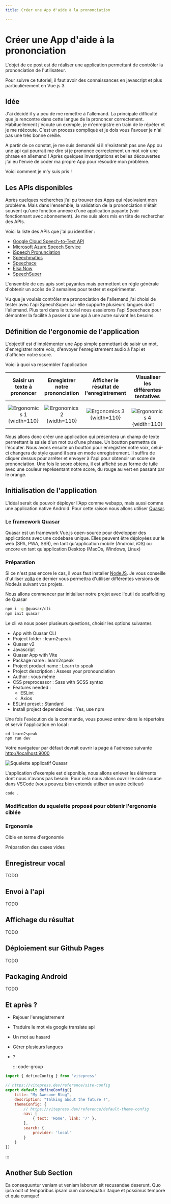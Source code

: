 ```yaml
---
title: Créer une App d'aide à la prononciation

---
```


# Créer une App d'aide à la prononciation

L'objet de ce post est de réaliser une application permettant de contrôler la prononciation de l'utilisateur.

Pour suivre ce tutoriel, il faut avoir des connaissances en javascript et plus particulièrement en Vue.js 3.

## Idée

J'ai décidé il y a peu de me remettre à l'allemand. La principale difficulté que je rencontre dans cette langue de la prononcer correctement. Habituellement j'écoute un exemple, je m'enregistre en train de le répéter et je me réécoute. C'est un process compliqué et je dois vous l'avouer je n'ai pas une très bonne oreille.

A partir de ce constat, je me suis demandé si il n'existerait pas une App ou une api qui pourrait me dire si je prononce correctement un mot voir une phrase en allemand ! Après quelques investigations et belles découvertes j'ai eu l'envie de coder ma propre App pour résoudre mon problème.

Voici comment je m'y suis pris !

## Les APIs disponibles

Après quelques recherches j'ai pu trouver des Apps qui résolvaient mon problème. Mais dans l'ensemble, la validation de la prononciation n'était souvent qu'une fonction annexe d'une application payante (voir fonctionnant avec abonnement). Je me suis alors mis en tête de rechercher des APIs.

Voici la liste des APIs que j'ai pu identifier :

- [Google Cloud Speech-to-Text API](https://cloud.google.com/speech-to-text/docs)
- [Microsoft Azure Speech Service](https://learn.microsoft.com/en-us/azure/cognitive-services/speech-service/)
- [iSpeech Pronunciation](https://www.ispeech.org/api/#pronunciation)
- [Speechmatics](https://docs.speechmatics.com)
- [Speechace](https://www.speechace.com/docs)
- [Elsa Now](https://api-external-doc.elsanow.co/intro)
- [SpeechSuper](https://docs.speechsuper.com/#/)

L'ensemble de ces apis sont payantes mais permettent en règle générale d'obtenir un accès de 2 semaines pour tester et expérimenter.

Vu que je voulais contrôler ma prononciation de l'allemand j'ai choisi de tester avec l'api SpeechSuper car elle supporte plusieurs langues dont l'allemand. Plus tard dans le tutorial nous essaierons l'api Speechace pour démontrer la facilité à passer d'une api à une autre suivant les besoins.

## Définition de l'ergonomie de l'application

L'objectif est d'implémenter une App simple permettant de saisir un mot, d'enregistrer notre voix, d'envoyer l'enregistrement audio à l'api et d'afficher notre score.

Voici à quoi va ressembler l'application

| Saisir un texte à prononcer | Enregistrer notre prononciation | Afficher le résultat de l'enregistrement | Visualiser les différentes tentatives |
| :---: | :---: | :---: | :---: |
|![Ergonomics 1](/article-0001/ergonomics-01.png){width=110} | ![Ergonomics 2](/article-0001/ergonomics-02.png){width=110}|![Ergonomics 3](/article-0001/ergonomics-03.png){width=110} | ![Ergonomics 4](/article-0001/ergonomics-04.png){width=110}|

Nous allons donc créer une application qui présentera un champ de texte permettant la saisie d'un mot ou d'une phrase. Un boutton permettra de l'écouter.
Nous avons ensuite un boutton pour enregistrer notre voix, celui-ci changera de style quand il sera en mode enregistrement. Il suffira de cliquer dessus pour arrêter et envoyer à l'api pour obtenoir un score de prononciation.
Une fois le score obtenu, il est affiché sous forme de tuile avec une couleur représentant notre score, du rouge au vert en passant par le orange.

## Initialisation de l'application

L'idéal serait de pouvoir déployer l'App comme webapp, mais aussi comme une application native Android. Pour cette raison nous allons utiliser [Quasar](https://quasar.dev/).

### Le framework Quasar

Quasar est un framework Vue.js open-source pour développer des applications avec une codebase unique. Elles peuvent être déployées sur le web (SPA, PWA, SSR), en tant qu'application mobile (Android, iOS) ou encore en tant qu'application Desktop (MacOs, Windows, Linux)

### Préparation

Si ce n'est pas encore le cas, il vous faut installer [NodeJS](https://nodejs.org/en/download/package-manager/current). Je vous conseille d'utiliser [volta](https://volta.sh/) ce dernier vous permettra d'utiliser différentes versions de NodeJs suivant vos projets.

Nous allons commencer par initialiser notre projet avec l'outil de scaffolding de Quasar

```sh
npm i -g @quasar/cli
npm init quasar
```

Le cli va nous poser plusieurs questions, choisir les options suivantes
- App with Quasar CLI
- Project folder : learn2speak
- Quasar v2
- Javascript
- Quasar App with Vite
- Package name : learn2speak
- Project product name : Learn to speak
- Project description : Assess your pronounciation
- Author : vous même
- CSS preprocessor : Sass with SCSS syntax
- Features needed :
	- ESLint
	- Axios
- ESLint preset : Standard
- Install project dependencies : Yes, use npm

Une fois l'exécution de la commande, vous pouvez entrer dans le répertoire et servir l'application en local :

```
cd learn2speak
npm run dev
```

Votre navigateur par défaut devrait ouvrir la page à l'adresse suivante [http://localhost:9000](http://localhost:9000)

![Squelette applicatif Quasar](/article-0001/application-quasar-gen.png)

L'application d'exemple est disponible, nous allons enlever les éléments dont nous n'avons pas besoin. Pour cela nous allons ouvrir le code source dans VSCode (vous pouvez bien entendu utiliser un autre éditeur)

```
code .
```

### Modification du squelette proposé pour obtenir l'ergonomie ciblée




### Ergonomie

Cible en terme d'ergonomie

Préparation des cases vides

## Enregistreur vocal

TODO

## Envoi à l'api

TODO

## Affichage du résultat

TODO

## Déploiement sur Github Pages

TODO

## Packaging Android

TODO

## Et après ?

- Rejouer l'enregistrement
- Traduire le mot via google translate api
- Un mot au hasard
- Gérer plusieurs langues
- ?





  ::: code-group
```js [config.js]
import { defineConfig } from 'vitepress'

// https://vitepress.dev/reference/site-config
export default defineConfig({
    title: "My Awesome Blog",
    description: "Talking about the future !",
    themeConfig: {
        // https://vitepress.dev/reference/default-theme-config
        nav: [
            { text: 'Home', link: '/' },
        ],
        search: {
            provider: 'local'
        }
    }
})
```
:::

## Another Sub Section

Ea consequuntur veniam ut veniam laborum sit recusandae deserunt. Quo ipsa odit ut temporibus ipsam cum consequatur itaque et possimus tempore et quia cumque!
